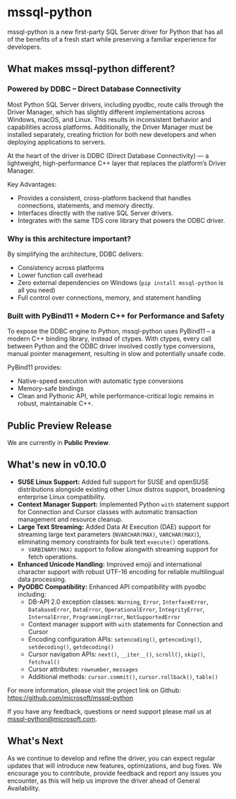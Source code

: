 # mssql-python

mssql-python is a new first-party SQL Server driver for Python that has all of the benefits of a fresh start while preserving a familiar experience for developers.

## What makes mssql-python different?

### Powered by DDBC – Direct Database Connectivity

Most Python SQL Server drivers, including pyodbc, route calls through the Driver Manager, which has slightly different implementations across Windows, macOS, and Linux. This results in inconsistent behavior and capabilities across platforms. Additionally, the Driver Manager must be installed separately, creating friction for both new developers and when deploying applications to servers.

At the heart of the driver is DDBC (Direct Database Connectivity) — a lightweight, high-performance C++ layer that replaces the platform’s Driver Manager.

Key Advantages:

- Provides a consistent, cross-platform backend that handles connections, statements, and memory directly.
- Interfaces directly with the native SQL Server drivers.
- Integrates with the same TDS core library that powers the ODBC driver.

### Why is this architecture important?

By simplifying the architecture, DDBC delivers:

- Consistency across platforms
- Lower function call overhead
- Zero external dependencies on Windows (`pip install mssql-python` is all you need)
- Full control over connections, memory, and statement handling

### Built with PyBind11 + Modern C++ for Performance and Safety

To expose the DDBC engine to Python, mssql-python uses PyBind11 – a modern C++ binding library, instead of ctypes. With ctypes, every call between Python and the ODBC driver involved costly type conversions, manual pointer management, resulting in slow and potentially unsafe code.

PyBind11 provides:

- Native-speed execution with automatic type conversions
- Memory-safe bindings
- Clean and Pythonic API, while performance-critical logic remains in robust, maintainable C++.

## Public Preview Release

We are currently in **Public Preview**.

## What's new in v0.10.0

- **SUSE Linux Support:** Added full support for SUSE and openSUSE distributions alongside existing other Linux distros support, broadening enterprise Linux compatibility.
- **Context Manager Support:** Implemented Python `with` statement support for Connection and Cursor classes with automatic transaction management and resource cleanup.
- **Large Text Streaming:** Added Data At Execution (DAE) support for streaming large text parameters (`NVARCHAR(MAX)`, `VARCHAR(MAX)`), eliminating memory constraints for bulk text `execute()` operations.
  - `VARBINARY(MAX)` support to follow alongwith streaming support for fetch operations.
- **Enhanced Unicode Handling:** Improved emoji and international character support with robust UTF-16 encoding for reliable multilingual data processing.
- **PyODBC Compatibility:** Enhanced API compatibility with pyodbc including:
  - DB-API 2.0 exception classes: `Warning`, `Error`, `InterfaceError`, `DatabaseError`, `DataError`, `OperationalError`, `IntegrityError`, `InternalError`, `ProgrammingError`, `NotSupportedError`
  - Context manager support with `with` statements for Connection and Cursor
  - Encoding configuration APIs: `setencoding()`, `getencoding()`, `setdecoding()`, `getdecoding()`
  - Cursor navigation APIs: `next()`, `__iter__()`, `scroll()`, `skip()`, `fetchval()`
  - Cursor attributes: `rownumber`, `messages`
  - Additional methods: `cursor.commit()`, `cursor.rollback()`, `table()`

For more information, please visit the project link on Github: https://github.com/microsoft/mssql-python

If you have any feedback, questions or need support please mail us at mssql-python@microsoft.com.

## What's Next

As we continue to develop and refine the driver, you can expect regular updates that will introduce new features, optimizations, and bug fixes. We encourage you to contribute, provide feedback and report any issues you encounter, as this will help us improve the driver ahead of General Availability.

